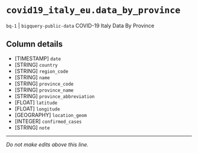 # `covid19_italy_eu.data_by_province`
`bq-1` | `bigquery-public-data`
COVID-19 Italy Data By Province

## Column details
* [TIMESTAMP] `date`
* [STRING]    `country`
* [STRING]    `region_code`
* [STRING]    `name`
* [STRING]    `province_code`
* [STRING]    `province_name`
* [STRING]    `province_abbreviation`
* [FLOAT]     `latitude`
* [FLOAT]     `longitude`
* [GEOGRAPHY] `location_geom`
* [INTEGER]   `confirmed_cases`
* [STRING]    `note`

-------------------------------------------------------------------------------
*Do not make edits above this line.*
